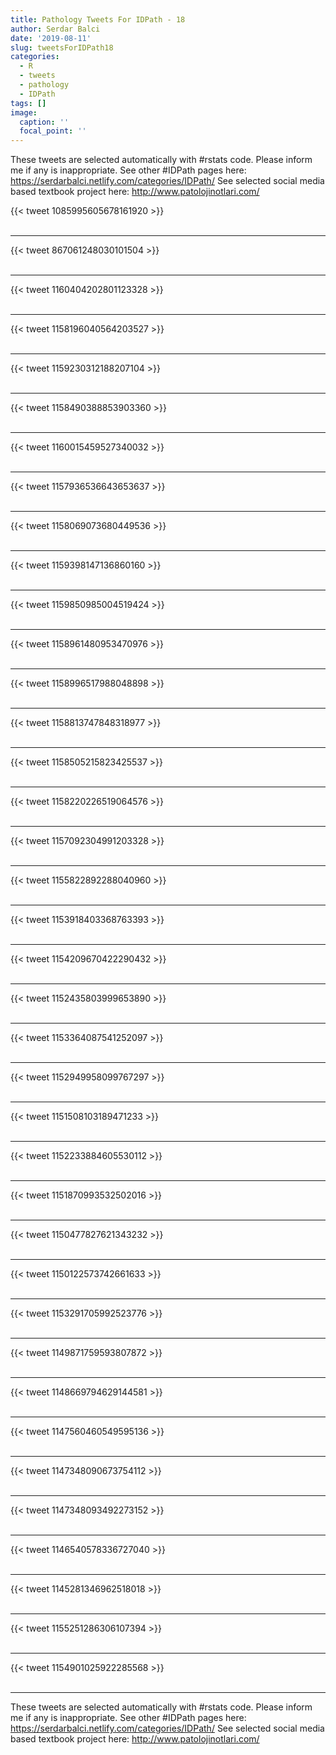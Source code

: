 ```yaml
---
title: Pathology Tweets For IDPath - 18
author: Serdar Balci
date: '2019-08-11'
slug: tweetsForIDPath18
categories:
  - R
  - tweets
  - pathology
  - IDPath
tags: []
image:
  caption: ''
  focal_point: ''
---
```



These tweets are selected automatically with #rstats code. Please inform me if any is inappropriate.
See other #IDPath pages here: https://serdarbalci.netlify.com/categories/IDPath/ 
See selected social media based textbook project here: http://www.patolojinotlari.com/

{{< tweet 1085995605678161920 >}}
<br>
<br>
<hr>
{{< tweet 867061248030101504 >}}
<br>
<br>
<hr>
{{< tweet 1160404202801123328 >}}
<br>
<br>
<hr>
{{< tweet 1158196040564203527 >}}
<br>
<br>
<hr>
{{< tweet 1159230312188207104 >}}
<br>
<br>
<hr>
{{< tweet 1158490388853903360 >}}
<br>
<br>
<hr>
{{< tweet 1160015459527340032 >}}
<br>
<br>
<hr>
{{< tweet 1157936536643653637 >}}
<br>
<br>
<hr>
{{< tweet 1158069073680449536 >}}
<br>
<br>
<hr>
{{< tweet 1159398147136860160 >}}
<br>
<br>
<hr>
{{< tweet 1159850985004519424 >}}
<br>
<br>
<hr>
{{< tweet 1158961480953470976 >}}
<br>
<br>
<hr>
{{< tweet 1158996517988048898 >}}
<br>
<br>
<hr>
{{< tweet 1158813747848318977 >}}
<br>
<br>
<hr>
{{< tweet 1158505215823425537 >}}
<br>
<br>
<hr>
{{< tweet 1158220226519064576 >}}
<br>
<br>
<hr>
{{< tweet 1157092304991203328 >}}
<br>
<br>
<hr>
{{< tweet 1155822892288040960 >}}
<br>
<br>
<hr>
{{< tweet 1153918403368763393 >}}
<br>
<br>
<hr>
{{< tweet 1154209670422290432 >}}
<br>
<br>
<hr>
{{< tweet 1152435803999653890 >}}
<br>
<br>
<hr>
{{< tweet 1153364087541252097 >}}
<br>
<br>
<hr>
{{< tweet 1152949958099767297 >}}
<br>
<br>
<hr>
{{< tweet 1151508103189471233 >}}
<br>
<br>
<hr>
{{< tweet 1152233884605530112 >}}
<br>
<br>
<hr>
{{< tweet 1151870993532502016 >}}
<br>
<br>
<hr>
{{< tweet 1150477827621343232 >}}
<br>
<br>
<hr>
{{< tweet 1150122573742661633 >}}
<br>
<br>
<hr>
{{< tweet 1153291705992523776 >}}
<br>
<br>
<hr>
{{< tweet 1149871759593807872 >}}
<br>
<br>
<hr>
{{< tweet 1148669794629144581 >}}
<br>
<br>
<hr>
{{< tweet 1147560460549595136 >}}
<br>
<br>
<hr>
{{< tweet 1147348090673754112 >}}
<br>
<br>
<hr>
{{< tweet 1147348093492273152 >}}
<br>
<br>
<hr>
{{< tweet 1146540578336727040 >}}
<br>
<br>
<hr>
{{< tweet 1145281346962518018 >}}
<br>
<br>
<hr>
{{< tweet 1155251286306107394 >}}
<br>
<br>
<hr>
{{< tweet 1154901025922285568 >}}
<br>
<br>
<hr>


These tweets are selected automatically with #rstats code. Please inform me if any is inappropriate.
See other #IDPath pages here: https://serdarbalci.netlify.com/categories/IDPath/ 
See selected social media based textbook project here: http://www.patolojinotlari.com/
